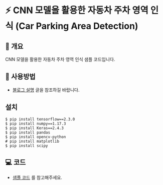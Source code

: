 # ⚡ CNN 모델을 활용한 자동차 주차 영역 인식 (Car Parking Area Detection)

## 📘 개요
CNN 모델을 활용한 자동차 주차 영역 인식 샘플 코드입니다.

## 🚀 사용방법  
- [블로그 설명](https://yscho03.tistory.com/85) 글을 참조하길 바랍니다.

## 설치
```
$ pip install tensorflow==2.3.0
$ pip install numpy==1.17.3
$ pip install Keras==2.4.3
$ pip install pandas
$ pip install opencv-python
# pip install matplotlib
$ pip install scipy
```

## 💻 코드
- [샘플 코드](train.ipynb) 를 참고해주세요.
